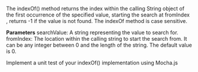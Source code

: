 The indexOf() method returns the index within the calling String object of the first occurrence of the specified value, starting the search at fromIndex , returns ­-1 if the value is not found. The indexOf method is case sensitive.


**Parameters**
searchValue: A string representing the value to search for.
fromIndex: The location within the calling string to start the search from. It can be any integer between 0 and the length of the string. The default value is 0.


Implement a unit test of your indexOf() implementation using Mocha.js
